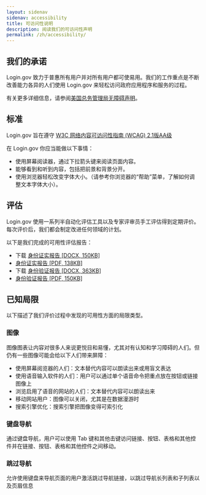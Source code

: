 ```yaml
---
layout: sidenav
sidenav: accessibility
title: 可访问性说明
description: 阅读我们的可访问性声明
permalink: /zh/accessibility/
---
```


## 我们的承诺
Login.gov 致力于普惠所有用户并对所有用户都可使易用。我们的工作重点是不断改善能力各异的人们使用 Login.gov 来轻松访问政府应用程序和服务的过程。

有关更多详细信息，请参阅[美国总务管理局无障碍声明](https://www.gsa.gov/website-information/accessibility-statement)。

## 标准
Login.gov 旨在遵守 [W3C 网络内容可访问性指南 (WCAG) 2.1版AA级](https://www.w3.org/TR/WCAG21/)

在 Login.gov 你应当能做以下事情：

* 使用屏幕阅读器，通过下拉箭头键来阅读页面内容。
* 能够看到和听到内容，包括把前景和背景分开。
* 使用浏览器轻松改变字体大小。（请参考你浏览器的“帮助”菜单，了解如何调整文本字体大小）。

## 评估
Login.gov 使用一系列半自动化评估工具以及专家评审员手工评估得到定期评价。每次评价后，我们都会制定改进任何领域的计划。

以下是我们完成的可用性评估报告：

* 下载 [身份证实报告 [DOCX, 150KB]](/docs/2024-05-15_VPAT2.5Rev508-Identity-Authentication.docx)
* [身份证实报告 [PDF, 138KB]](/docs/2024-05-15_VPAT2.5Rev508-Identity-Authentication.pdf)
* 下载 [身份验证报告 [DOCX, 363KB]](/docs/identity-verification-report.docx)
* [身份验证报告 [PDF, 150KB]](/docs/identity-verification-report.pdf)

## 已知局限
以下描述了我们评价过程中发现的可用性方面的局限类型。

### 图像
图像图表让内容对很多人来说更悦目和易懂，尤其对有认知和学习障碍的人们。但仍有一些图像可能会给以下人们带来屏障：

* 使用屏幕阅览器的人们：文本替代内容可以朗读出来或用盲文表达
* 使用语音输入软件的人们：用户可以通过单个语音命令把重点放在按钮或链接图像上
* 浏览启用了语音的网站的人们：文本替代内容可以朗读出来
* 移动网站用户：图像可以关闭，尤其是在数据漫游时
* 搜索引擎优化：搜索引擎把图像变得可索引化

### 键盘导航
通过键盘导航，用户可以使用 Tab 键和其他击键访问链接、按钮、表格和其他控件并在链接、按钮、表格和其他控件之间移动。

### 跳过导航
允许使用键盘来导航页面的用户激活跳过导航链接，以跳过导航长列表和子列表以及页眉信息
